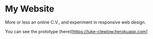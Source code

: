 # My Website

More or less an online C.V., and experiment in responsive web design.

You can see the prototype (here)[https://luke-clewlow.herokuapp.com]